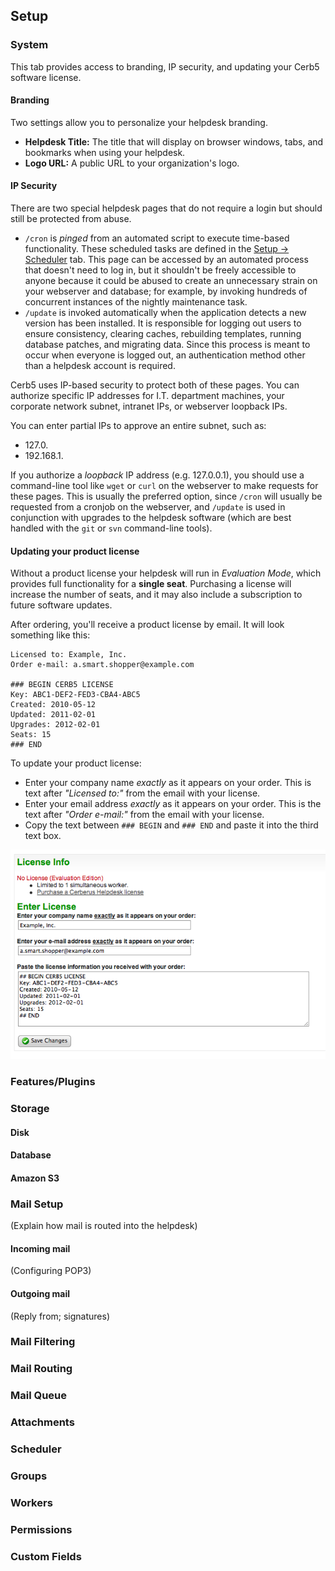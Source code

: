 
## Setup ##

### System ###

This tab provides access to branding, IP security, and updating your Cerb5 software license.

#### Branding ####

Two settings allow you to personalize your helpdesk branding.

* **Helpdesk Title:** The title that will display on browser windows, tabs, and bookmarks when using your helpdesk.
* **Logo URL:** A public URL to your organization's logo.

#### IP Security ####

There are two special helpdesk pages that do not require a login but should still be protected from abuse.

* `/cron` is _pinged_ from an automated script to execute time-based functionality.  These scheduled tasks are defined in the [Setup -> Scheduler](##scheduler) tab.  This page can be accessed by an automated process that doesn't need to log in, but it shouldn't be freely accessible to anyone because it could be abused to create an unnecessary strain on your webserver and database; for example, by invoking hundreds of concurrent instances of the nightly maintenance task.
* `/update` is invoked automatically when the application detects a new version has been installed.  It is responsible for logging out users to ensure consistency, clearing caches, rebuilding templates, running database patches, and migrating data.  Since this process is meant to occur when everyone is logged out, an authentication method other than a helpdesk account is required.

Cerb5 uses IP-based security to protect both of these pages.  You can authorize specific IP addresses for I.T. department machines, your corporate network subnet, intranet IPs, or webserver loopback IPs.

You can enter partial IPs to approve an entire subnet, such as:

* 127.0.
* 192.168.1.

If you authorize a _loopback_ IP address (e.g. 127.0.0.1), you should use a command-line tool like `wget` or `curl` on the webserver to make requests for these pages.  This is usually the preferred option, since `/cron` will usually be requested from a cronjob on the webserver, and `/update` is used in conjunction with upgrades to the helpdesk software (which are best handled with the `git` or `svn` command-line tools).

#### Updating your product license ####

Without a product license your helpdesk will run in _Evaluation Mode_, which provides full functionality for a **single seat**.  Purchasing a license will increase the number of seats, and it may also include a subscription to future software updates.

After ordering, you'll receive a product license by email.  It will look something like this:

~~~
Licensed to: Example, Inc.
Order e-mail: a.smart.shopper@example.com

### BEGIN CERB5 LICENSE
Key: ABC1-DEF2-FED3-CBA4-ABC5
Created: 2010-05-12
Updated: 2011-02-01
Upgrades: 2012-02-01
Seats: 15
### END
~~~

To update your product license:

* Enter your company name _exactly_ as it appears on your order.  This is text after _"Licensed to:"_ from the email with your license.
* Enter your email address _exactly_ as it appears on your order.  This is the text after _"Order e-mail:"_ from the email with your license.
* Copy the text between `### BEGIN` and `### END` and paste it into the third text box.

![Updating a Cerb5 license.](images/06-update_license.png)

### Features/Plugins ###

### Storage ###

#### Disk ####

#### Database ####

#### Amazon S3 ####

### Mail Setup ###

(Explain how mail is routed into the helpdesk)

#### Incoming mail ####

(Configuring POP3)

#### Outgoing mail ####

(Reply from; signatures)

### Mail Filtering ###

### Mail Routing ###

### Mail Queue ###

### Attachments ###

### Scheduler ###

### Groups ###

### Workers ###

### Permissions ###

### Custom Fields ###
